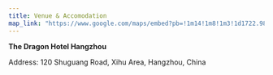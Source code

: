 ```yaml
---
title: Venue & Accomodation
map_link: "https://www.google.com/maps/embed?pb=!1m14!1m8!1m3!1d1722.9804156812825!2d120.1431167!3d30.2666972!3m2!1i1024!2i768!4f13.1!3m3!1m2!1s0x344b628c8f4a2f27%3A0x588ce74d5b2e32ec!2sDragon%20Hotel!5e0!3m2!1sen!2sus!4v1719827291473!5m2!1sen!2sus"
---
```


**The Dragon Hotel Hangzhou**

Address: 120 Shuguang Road, Xihu Area, Hangzhou, China
